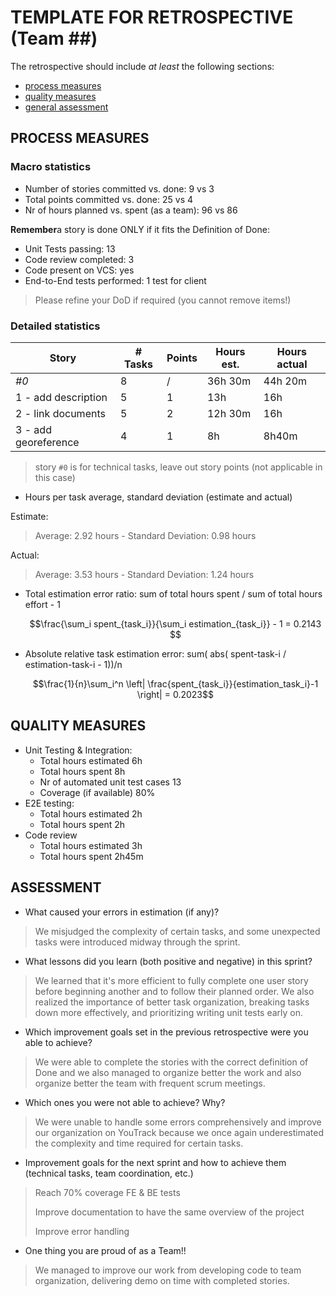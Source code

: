 TEMPLATE FOR RETROSPECTIVE (Team ##)
=====================================

The retrospective should include _at least_ the following
sections:

- [process measures](#process-measures)
- [quality measures](#quality-measures)
- [general assessment](#assessment)

## PROCESS MEASURES 

### Macro statistics

- Number of stories committed vs. done:  9 vs 3
- Total points committed vs. done: 25 vs 4
- Nr of hours planned vs. spent (as a team): 96 vs 86 

**Remember**a story is done ONLY if it fits the Definition of Done:
 
- Unit Tests passing: 13
- Code review completed: 3
- Code present on VCS: yes
- End-to-End tests performed: 1 test for client

> Please refine your DoD if required (you cannot remove items!) 

### Detailed statistics

| Story  | # Tasks | Points | Hours est. | Hours actual |
|--------|---------|--------|------------|--------------|
| _#0_   |   8     |   /    |    36h 30m     |      44h 20m       |
| 1 - add description     |   5      |   1     |   13h         |     16h         |
| 2 - link documents     |   5      |   2     |  12h 30m          |     16h         |
| 3 - add georeference     |   4      |   1     |   8h         |    8h40m          |
   

> story `#0` is for technical tasks, leave out story points (not applicable in this case)

- Hours per task average, standard deviation (estimate and actual)

Estimate:

> Average: 2.92 hours   -   Standard Deviation: 0.98 hours

Actual:

> Average: 3.53 hours   -   Standard Deviation: 1.24 hours

- Total estimation error ratio: sum of total hours spent / sum of total hours effort - 1

    $$\frac{\sum_i spent_{task_i}}{\sum_i estimation_{task_i}} - 1 = 0.2143 $$
- Absolute relative task estimation error: sum( abs( spent-task-i / estimation-task-i - 1))/n

    $$\frac{1}{n}\sum_i^n \left| \frac{spent_{task_i}}{estimation_task_i}-1 \right| = 0.2023$$
  
## QUALITY MEASURES 

- Unit Testing & Integration:
  - Total hours estimated 6h
  - Total hours spent 8h
  - Nr of automated unit test cases 13 
  - Coverage (if available) 80%
- E2E testing:
  - Total hours estimated 2h
  - Total hours spent 2h
- Code review 
  - Total hours estimated 3h
  - Total hours spent 2h45m
  


## ASSESSMENT

- What caused your errors in estimation (if any)?
  
>  We misjudged the complexity of certain tasks, and some unexpected tasks were introduced midway through the sprint.

- What lessons did you learn (both positive and negative) in this sprint?
> We learned that it's more efficient to fully complete one user story before beginning another and to follow their planned order. We also realized the importance of better task organization, breaking tasks down more effectively, and prioritizing writing unit tests early on.

- Which improvement goals set in the previous retrospective were you able to achieve? 
> We were able to complete the stories with the correct definition of Done and we also managed to organize better the work and also organize better the team with frequent scrum meetings. 

- Which ones you were not able to achieve? Why?
> We were unable to handle some errors comprehensively and improve our organization on YouTrack because we once again underestimated the complexity and time required for certain tasks.

- Improvement goals for the next sprint and how to achieve them (technical tasks, team coordination, etc.)

> Reach 70% coverage FE & BE tests 
> 
> Improve documentation to have the same overview of the project
> 
> Improve error handling 

- One thing you are proud of as a Team!!
> We managed to improve our work from developing code to team organization, delivering demo on time with completed stories.